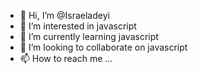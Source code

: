 - 👋 Hi, I’m @Israeladeyi
- 👀 I’m interested in javascript
- 🌱 I’m currently learning javascript
- 💞️ I’m looking to collaborate on javascript 
- 📫 How to reach me ...

<!---
Israeladeyi/Israeladeyi is a ✨ special ✨ repository because its `README.md` (this file) appears on your GitHub profile.
You can click the Preview link to take a look at your changes.
--->
